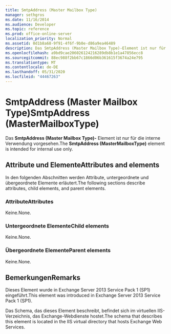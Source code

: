 ```yaml
---
title: SmtpAddress (Master Mailbox Type)
manager: sethgros
ms.date: 11/16/2014
ms.audience: Developer
ms.topic: reference
ms.prod: office-online-server
localization_priority: Normal
ms.assetid: 0d1b8a68-9f91-4f6f-9b0e-d86a9ea46489
description: Das SmtpAddress (Master Mailbox Type)-Element ist nur für die interne Verwendung vorgesehen.
ms.openlocfilehash: a9bd9cae206026124216289db8b1e1a47856ecc8
ms.sourcegitcommit: 88ec988f2bb67c1866d06b361615f3674a24e795
ms.translationtype: MT
ms.contentlocale: de-DE
ms.lasthandoff: 05/31/2020
ms.locfileid: "44467263"
---
```

# <a name="smtpaddress-mastermailboxtype"></a><span data-ttu-id="afd66-103">SmtpAddress (Master Mailbox Type)</span><span class="sxs-lookup"><span data-stu-id="afd66-103">SmtpAddress (MasterMailboxType)</span></span>

<span data-ttu-id="afd66-104">Das **SmtpAddress (Master Mailbox Type)-** Element ist nur für die interne Verwendung vorgesehen.</span><span class="sxs-lookup"><span data-stu-id="afd66-104">The **SmtpAddress (MasterMailboxType)** element is intended for internal use only.</span></span> 

## <a name="attributes-and-elements"></a><span data-ttu-id="afd66-105">Attribute und Elemente</span><span class="sxs-lookup"><span data-stu-id="afd66-105">Attributes and elements</span></span>

<span data-ttu-id="afd66-106">In den folgenden Abschnitten werden Attribute, untergeordnete und übergeordnete Elemente erläutert.</span><span class="sxs-lookup"><span data-stu-id="afd66-106">The following sections describe attributes, child elements, and parent elements.</span></span>
  
### <a name="attributes"></a><span data-ttu-id="afd66-107">Attribute</span><span class="sxs-lookup"><span data-stu-id="afd66-107">Attributes</span></span>

<span data-ttu-id="afd66-108">Keine.</span><span class="sxs-lookup"><span data-stu-id="afd66-108">None.</span></span>
  
### <a name="child-elements"></a><span data-ttu-id="afd66-109">Untergeordnete Elemente</span><span class="sxs-lookup"><span data-stu-id="afd66-109">Child elements</span></span>

<span data-ttu-id="afd66-110">Keine.</span><span class="sxs-lookup"><span data-stu-id="afd66-110">None.</span></span>
  
### <a name="parent-elements"></a><span data-ttu-id="afd66-111">Übergeordnete Elemente</span><span class="sxs-lookup"><span data-stu-id="afd66-111">Parent elements</span></span>

<span data-ttu-id="afd66-112">Keine.</span><span class="sxs-lookup"><span data-stu-id="afd66-112">None.</span></span>
  
## <a name="remarks"></a><span data-ttu-id="afd66-113">Bemerkungen</span><span class="sxs-lookup"><span data-stu-id="afd66-113">Remarks</span></span>

<span data-ttu-id="afd66-114">Dieses Element wurde in Exchange Server 2013 Service Pack 1 (SP1) eingeführt.</span><span class="sxs-lookup"><span data-stu-id="afd66-114">This element was introduced in Exchange Server 2013 Service Pack 1 (SP1).</span></span>
  
<span data-ttu-id="afd66-115">Das Schema, das dieses Element beschreibt, befindet sich im virtuellen IIS-Verzeichnis, das Exchange-Webdienste hostet.</span><span class="sxs-lookup"><span data-stu-id="afd66-115">The schema that describes this element is located in the IIS virtual directory that hosts Exchange Web Services.</span></span>
  

